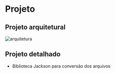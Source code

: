 # Projeto

## Projeto arquitetural

![arquitetura](https://drive.google.com/file/d/1prQORdZUAPH2aXSsBrUhszHCJ21GL3sM/view?usp=sharing)


## Projeto detalhado

- Biblioteca Jackson para conversão dos arquivos
